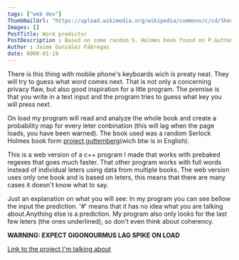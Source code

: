 ```yaml
---
tags: ["web dev"]
ThumbNailUrl: "https://upload.wikimedia.org/wikipedia/commons/c/cd/Sherlock_Holmes_Portrait_Paget.jpg"
Images: []
PostTitle: Word predictor
PostDescription : Based on some random S. Holmes book found on P.Guttemberg
Author : Jaime González Fábregas
date: 0000-01-19
---
```


There is this thing with mobile phone's keyboards wich is preaty neat. They will try to guess what word comes next. That is not only a concerning privacy flaw, but also good inspiration for a litle program. The premise is that you write in a text input and the program tries to guess what key you will press next. 

On load my program will read and analyze the whole book and create a probability map for every leter conbination (this will lag when the page loads, you have been warned). The book used was a random Serlock Holmes book form [project guttemberg](http://www.gutenberg.org/)(wich btw is in English).

This is a web version of a c++ program I made that works with prebaked regexes that goes much faster. That other program works with full words instead of individual leters using data from multiple books. The web version uses only one book and is based on leters, this means that there are many cases it doesn't know what to say.

Just an explanation on what you will see: In my program you can see bellow the input the prediction. '#' means that it has no idea what you are talking about.Anything else is a prediction. My program also only looks for the last few leters (the ones underlined), so don't even think about coherency. 

**WARNING: EXPECT GIGONOURMUS LAG SPIKE ON LOAD**

[Link to the project I'm talking about](https://dirigity.github.io/htmlProyects/Predictor%20de%20latras/)
